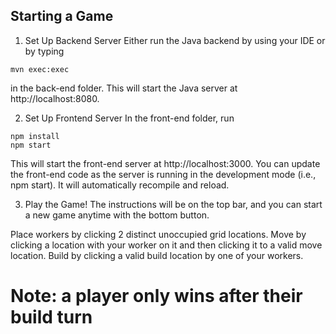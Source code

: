 ## Starting a Game ##

1. Set Up Backend Server
Either run the Java backend by using your IDE or by typing 

```
mvn exec:exec
```
in the back-end folder. This will start the Java server at http://localhost:8080.

2. Set Up Frontend Server
In the front-end folder, run

```
npm install
npm start
```

This will start the front-end server at http://localhost:3000. You can update the front-end code as the server is running in the development mode (i.e., npm start). It will automatically recompile and reload.

3. Play the Game!
The instructions will be on the top bar, and you can start a new game anytime with the bottom button.

Place workers by clicking 2 distinct unoccupied grid locations.
Move by clicking a location with your worker on it and then clicking it to a valid move location.
Build by clicking a valid build location by one of your workers.

# Note: a player only wins after their build turn #
